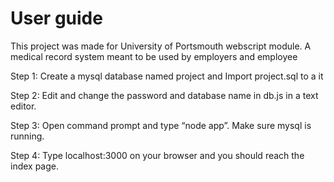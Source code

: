# User guide

This project was made for University of Portsmouth webscript module. A medical record system meant to be used by employers and employee


Step 1: Create a mysql database named project and Import project.sql to a it

Step 2: Edit and change the password and database name in db.js in a text editor.

Step 3: Open command prompt and type “node app”. Make sure mysql is running.

Step 4: Type localhost:3000 on your browser and you should reach the index page.

